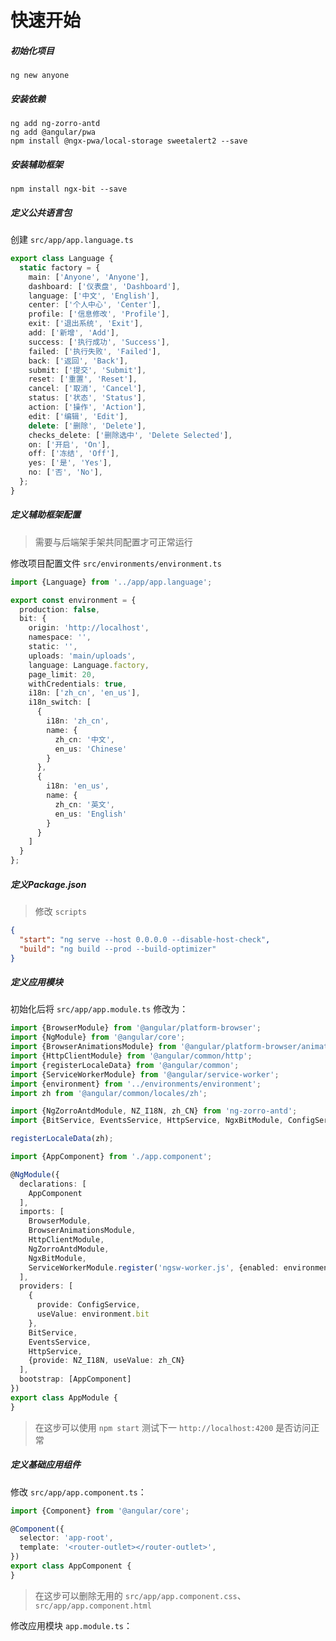 # 快速开始

##### 初始化项目

``` shell
ng new anyone
```

##### 安装依赖

``` shell
ng add ng-zorro-antd
ng add @angular/pwa
npm install @ngx-pwa/local-storage sweetalert2 --save
```

##### 安装辅助框架

``` shell
npm install ngx-bit --save
```

##### 定义公共语言包

创建 `src/app/app.language.ts`

``` typescript
export class Language {
  static factory = {
    main: ['Anyone', 'Anyone'],
    dashboard: ['仪表盘', 'Dashboard'],
    language: ['中文', 'English'],
    center: ['个人中心', 'Center'],
    profile: ['信息修改', 'Profile'],
    exit: ['退出系统', 'Exit'],
    add: ['新增', 'Add'],
    success: ['执行成功', 'Success'],
    failed: ['执行失败', 'Failed'],
    back: ['返回', 'Back'],
    submit: ['提交', 'Submit'],
    reset: ['重置', 'Reset'],
    cancel: ['取消', 'Cancel'],
    status: ['状态', 'Status'],
    action: ['操作', 'Action'],
    edit: ['编辑', 'Edit'],
    delete: ['删除', 'Delete'],
    checks_delete: ['删除选中', 'Delete Selected'],
    on: ['开启', 'On'],
    off: ['冻结', 'Off'],
    yes: ['是', 'Yes'],
    no: ['否', 'No'],
  };
}
```

##### 定义辅助框架配置

> 需要与后端架手架共同配置才可正常运行

修改项目配置文件 `src/environments/environment.ts`

``` typescript
import {Language} from '../app/app.language';

export const environment = {
  production: false,
  bit: {
    origin: 'http://localhost',
    namespace: '',
    static: '',
    uploads: 'main/uploads',
    language: Language.factory,
    page_limit: 20,
    withCredentials: true,
    i18n: ['zh_cn', 'en_us'],
    i18n_switch: [
      {
        i18n: 'zh_cn',
        name: {
          zh_cn: '中文',
          en_us: 'Chinese'
        }
      },
      {
        i18n: 'en_us',
        name: {
          zh_cn: '英文',
          en_us: 'English'
        }
      }
    ]
  }
};
```

##### 定义Package.json

> 修改 `scripts`

```json
{
  "start": "ng serve --host 0.0.0.0 --disable-host-check",
  "build": "ng build --prod --build-optimizer"
}
```

##### 定义应用模块

初始化后将 `src/app/app.module.ts` 修改为：

```typescript
import {BrowserModule} from '@angular/platform-browser';
import {NgModule} from '@angular/core';
import {BrowserAnimationsModule} from '@angular/platform-browser/animations';
import {HttpClientModule} from '@angular/common/http';
import {registerLocaleData} from '@angular/common';
import {ServiceWorkerModule} from '@angular/service-worker';
import {environment} from '../environments/environment';
import zh from '@angular/common/locales/zh';

import {NgZorroAntdModule, NZ_I18N, zh_CN} from 'ng-zorro-antd';
import {BitService, EventsService, HttpService, NgxBitModule, ConfigService} from 'ngx-bit';

registerLocaleData(zh);

import {AppComponent} from './app.component';

@NgModule({
  declarations: [
    AppComponent
  ],
  imports: [
    BrowserModule,
    BrowserAnimationsModule,
    HttpClientModule,
    NgZorroAntdModule,
    NgxBitModule,
    ServiceWorkerModule.register('ngsw-worker.js', {enabled: environment.production})
  ],
  providers: [
    {
      provide: ConfigService,
      useValue: environment.bit
    },
    BitService,
    EventsService,
    HttpService,
    {provide: NZ_I18N, useValue: zh_CN}
  ],
  bootstrap: [AppComponent]
})
export class AppModule {
}
```

> 在这步可以使用 `npm start` 测试下一 `http://localhost:4200` 是否访问正常

##### 定义基础应用组件

修改 `src/app/app.component.ts`：

```typescript
import {Component} from '@angular/core';

@Component({
  selector: 'app-root',
  template: '<router-outlet></router-outlet>',
})
export class AppComponent {
}

```

> 在这步可以删除无用的 `src/app/app.component.css`、`src/app/app.component.html`

修改应用模块 `app.module.ts`：

```typescript

```